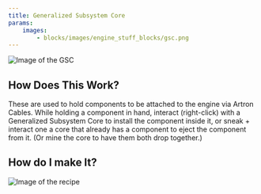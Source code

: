 ```yaml
---
title: Generalized Subsystem Core
params:
    images:
        - blocks/images/engine_stuff_blocks/gsc.png
---
```


![Image of the GSC](./images/engine_stuff_blocks/gsc.png)

## How Does This Work?

These are used to hold components to be attached to the engine via Artron Cables. While holding a component in hand, interact (right-click) with a Generalized Subsystem Core to install the component inside it, or sneak + interact one a core that already has a component to eject the component from it. (Or mine the core to have them both drop together.)

## How do I make It?
![Image of the recipe](./images/engine_stuff_blocks/gsc_recipe.png)
